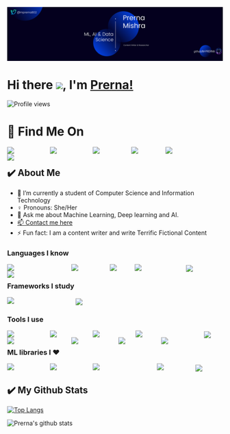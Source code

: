 <img src="https://github.com/M-PRERNA/M-PRERNA/blob/main/Linkedin%20%23thegoldenink.png" align="center">

# Hi there <img src="https://github.com/TheDudeThatCode/TheDudeThatCode/blob/master/Assets/Hi.gif" width="29px">, I'm [Prerna!](https://github.com/M-PRERNA)

![Profile views](https://gpvc.arturio.dev/M-PRERNA)



# 🚩 Find Me On

<a href="https://www.linkedin.com/in/m-prerna/">
  <img align="left" width="100px" src="https://img.shields.io/badge/-LinkedIn-0A66C2?logo=linkedin&Color=white&style=flat-square"  />
</a>
<a href="https://twitter.com/mprerna802">
  <img align="left" width="100px" src="https://img.shields.io/badge/-Twitter-000000?logo=twitter&Color=black&style=flat-square" />
</a>
<a href="mailto:mprerna802@gmail.com">
  <img align="left" width="90px" src="https://img.shields.io/badge/-Gmail-000000?logo=gmail&Color=black&style=flat-square" /></a>

<a href="https://dev.to/mprerna">
 <img align="left" width="80px" src="https://img.shields.io/badge/-DEV-000000?logo=dev.to&Color=black&style=flat-square" />
</a>
<a href="https://auth.geeksforgeeks.org/user/mprerna802/profile">
  <img align="left" width="80px" src="https://img.shields.io/badge/-GFG-000000?logo=geeksforgeeks&Color=black&style=flat-square" />
</a>
<a href="https://www.hackerrank.com/mprerna802">
  <img align="left" width="150px" src="https://img.shields.io/badge/-HackerRank-000000?logo=hackerrank&Color=black&style=flat-square" />
</a>

<br>

## ✔️ About Me 
* 🌱 I’m currently a student of Computer Science and Information Technology 
* ♀️ Pronouns: She/Her
* 💬 Ask me about Machine Learning, Deep learning and AI. 
* <a href="https://m-prerna.github.io/myportfolio/"> 📫 Contact me here </a>
* ⚡ Fun fact: I am a content writer and write Terrific Fictional Content


### Languages I know

<img align="left" width="150px" src="https://img.shields.io/badge/-Python%203.8-3776AB?logo=Python&logoColor=white&style=plastic" />
<img align="left" width="90px" src="https://img.shields.io/badge/-c%2B%2B-00599C?logo=c%2B%2B&Color=white&style=plastic" />
<img align="left" width="58px" src="https://img.shields.io/badge/-c-000000?logo=c&Color=white&style=plastic" />
<img align="left" width="120px" src="https://img.shields.io/badge/-HTML5-13324B?logo=html5&Color=white&style=plastic" />
<img align="left" width="90px" src="https://img.shields.io/badge/-CSS-1572B6?logo=CSS3&Color=white&style=plastic" />
<img align="center" width="120px" src="https://img.shields.io/badge/-MySQL-000000?logo=mysql&Color=white&style=plastic" />

<br>

### Frameworks I study

<img align="left" width="160px" src="https://img.shields.io/badge/-TensorFlow-000000?logo=tensorflow&Color=white&style=plastic" />
<img align="center" width="100px" src="https://img.shields.io/badge/-Django-092E20?logo=django&Color=white&style=plastic" />

<br>

### Tools I use

<img align="left" width="100px" src="https://img.shields.io/badge/-VS%20Code-007ACC?logo=visual-studio-code&Color=white&style=plastic" />
<img align="left" width="100px" src="https://img.shields.io/badge/-Anaconda-006643?logo=anaconda&Color=white&style=plastic" />
<img align="left" width="100px" src="https://img.shields.io/badge/-Jupyter-000000?logo=jupyter&Color=white&style=plastic" />
<img align="left" width="120px" src="https://img.shields.io/badge/-Spyder%20IDE-FF0000?logo=spyder-ide&Color=white&style=plastic" />
<img align="left" width="150px" src="https://img.shields.io/badge/-Google%20Colab-000000?logo=google-colab&Color=white&style=plastic" />
<img align="left" width="110px" src="https://img.shields.io/badge/-Tableau-000000?logo=tableau&Color=white&style=plastic" />
<img align="left" width="100px" src="https://img.shields.io/badge/-Figma-000000?logo=figma&Color=white&style=plastic" />
<img align="left" width="100px" src="https://img.shields.io/badge/-Replit-000000?logo=replit&Color=white&style=plastic" />
<img align="center" width="120px" src="https://img.shields.io/badge/-MS%20Excel-217346?logo=microsoft-excel&Color=white&style=plastic" />

<br>

### ML libraries I :heart:

<img align="left" width="100px" src="https://img.shields.io/badge/-NumPy-013243?logo=numpy&Color=white&style=plastic" />
<img align="left" width="100px" src="https://img.shields.io/badge/-Pandas-150458?logo=pandas&Color=white&style=plastic" />
<img align="left" width="150px" src="https://img.shields.io/badge/-SciKit%20Learn-000000?logo=scikit-learn&Color=white&style=plastic" />
<img align="left" width="90px" src="https://img.shields.io/badge/-Keras-D00000?logo=keras&Color=white&style=plastic" />
<img align="center" width="90px" src="https://img.shields.io/badge/-PlotLy-3F4F75?logo=plotly&Color=white&style=plastic" />

<br>

## ✔️ My Github Stats

[![Top Langs](https://github-readme-stats.vercel.app/api/top-langs/?username=m-prerna&layout=compact&theme=highcontrast?hide=jupyter%20notebook)](https://github.com/m-prernagithub-readme-stats)
<br />

<div>
   
![Prerna's github stats](https://github-readme-stats.vercel.app/api?username=m-prerna&show_icons=true&hide_border=true&theme=highcontrast)

</div>



<!--
**M-PRERNA/M-PRERNA** is a ✨ _special_ ✨ repository because its `README.md` (this file) appears on your GitHub profile.

Here are some ideas to get you started:

- 🔭 I’m currently working on ...
- 🌱 I’m currently learning ...
- 👯 I’m looking to collaborate on ...
- 🤔 I’m looking for help with ...
- 💬 Ask me about ...
- 📫 How to reach me: ...
- 😄 Pronouns: ...
- ⚡ Fun fact: ...
-->
